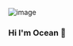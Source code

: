![image](https://user-images.githubusercontent.com/60163300/186916951-19a78bd2-aaa5-4f5c-bb23-09442a699f2a.png)


### Hi I'm Ocean 👋

<!--
一个菜菜的安全研究者
新Blog：https://oceansec.github.io
旧Blog：https://oceansec.blog.csdn.net
-->
